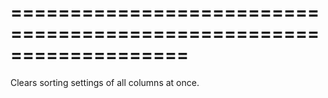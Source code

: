 <!--**
/*-------------------------------------------
    Auto-generated file. Do not modify.
-------------------------------------------

**-->
===================================================================
===================================================================

<!--shortDescription-->
Clears sorting settings of all columns at once.
<!--/shortDescription-->

<!--fullDescription-->

<!--/fullDescription-->